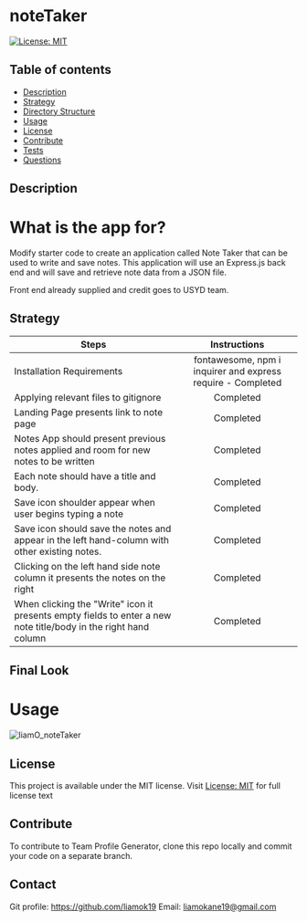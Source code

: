# noteTaker

[![License: MIT](https://img.shields.io/apm/l/vim-mode?color=orange&style=for-the-badge.svg)](https://opensource.org/licenses/MIT)

## Table of contents
- [Description](#description)
- [Strategy](#strategy)
- [Directory Structure](#structure)
- [Usage](#usage)
- [License](#license)
- [Contribute](#contribute)
- [Tests](#tests)
- [Questions](#questions)

## Description
# What is the app for?
Modify starter code to create an application called Note Taker that can be used to write and save notes. This application will use an Express.js back end and will save and retrieve note data from a JSON file.

Front end already supplied and credit goes to USYD team. 

## Strategy 
| Steps | Instructions | 
| ------------- |:-------------:| 
| Installation Requirements | fontawesome, npm i inquirer and express require - Completed  |
| Applying relevant files to gitignore | Completed |
| Landing Page presents link to note page | Completed | 
| Notes App should present previous notes applied and room for new notes to be written | Completed | 
| Each note should have a title and body. | Completed | 
| Save icon shoulder appear when user begins typing a note | Completed | 
| Save icon should save the notes and appear in the left hand-column with other existing notes. | Completed | 
| Clicking on the left hand side note column it presents the notes on the right | Completed | 
| When clicking the "Write" icon it presents empty fields to enter a new note title/body in the right hand column | Completed | 

## Final Look
# Usage
<img src='./dist/images/liamO_team_profile_generator.gif' alt="liamO_noteTaker" >

## License
This project is available under the MIT license. Visit [License: MIT](https://opensource.org/licenses/MIT) for full license text

## Contribute
To contribute to Team Profile Generator, clone this repo locally and commit your code on a separate branch.


## Contact
Git profile: https://github.com/liamok19
Email: liamokane19@gmail.com